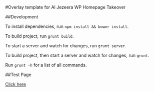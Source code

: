 #Overlay template for Al Jezeera WP Homepage Takeover

##Development

To install dependencies, run `npm install && bower install`.

To build project, run `grunt build`.

To start a server and watch for changes, run `grunt server`.

To build project, then start a server and watch for changes, run `grunt`.

Run `grunt -h` for a list of all commands.

##Test Page

[Click here](http://www.washingtonpost.com/regional?test_ads=ajam_overlay)